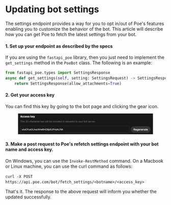 # Updating bot settings

The settings endpoint provides a way for you to opt in/out of Poe's features enabling you to customize the behavior of the bot. This article will describe how you can get Poe to fetch the latest settings from your bot.

#### 1. Set up your endpoint as described by the specs

If you are using the `fastapi_poe` library, then you just need to implement the `get_settings` method in the `PoeBot` class. The following is an example:

```python
from fastapi_poe.types import SettingsResponse
async def get_settings(self, setting: SettingsRequest) -> SettingsResponse:
    return SettingsResponse(allow_attachments=True)
```

#### 2. Get your access key

You can find this key by going to the bot page and clicking the gear icon.

<figure><img src="../.gitbook/assets/image.png" alt=""><figcaption></figcaption></figure>

#### 3. Make a post request to Poe's refetch settings endpoint with your bot name and access key.

On Windows, you can use the `Invoke-RestMethod` command. On a Macbook or Linux machine, you can use the curl command as follows:

`curl -X POST https://api.poe.com/bot/fetch_settings/<botname>/<access_key>`

That's it. The response to the above request will inform you whether the updated successfully.
